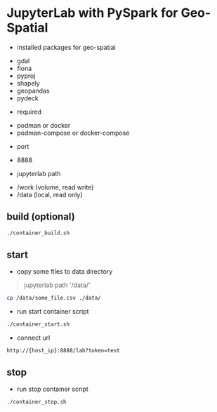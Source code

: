 # JupyterLab with PySpark for Geo-Spatial

* installed packages for geo-spatial
 - gdal
 - fiona
 - pyproj
 - shapely
 - geopandas
 - pydeck

* required
 - podman or docker
 - podman-compose or docker-compose

* port
 - 8888

* jupyterlab path
 - /work (volume, read write)
 - /data (local, read only)

## build (optional)
```bash 
./container_build.sh 
```
## start

* copy some files to data directory
> jupyterlab path '/data/'
```bash
cp /data/some_file.csv ./data/
```

* run start container script
```bash
./container_start.sh
```

* connect url
```
http://{host_ip}:8888/lab?token=test
```

## stop

* run stop container script
```bash
./container_stop.sh
```
